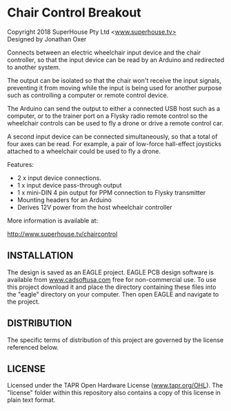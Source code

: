 Chair Control Breakout
=======================
Copyright 2018 SuperHouse Pty Ltd <www.superhouse.tv>  
Designed by Jonathan Oxer

Connects between an electric wheelchair input device and the chair
controller, so that the input device can be read by an Arduino and
redirected to another system.

The output can be isolated so that the chair won't receive the input
signals, preventing it from moving while the input is being used for
another purpose such as controlling a computer or remote control
device.

The Arduino can send the output to either a connected USB host such
as a computer, or to the trainer port on a Flysky radio remote control
so the wheelchair controls can be used to fly a drone or drive a
remote control car.

A second input device can be connected simultaneously, so that a total
of four axes can be read. For example, a pair of low-force hall-effect
joysticks attached to a wheelchair could be used to fly a drone.

Features:

 * 2 x input device connections.
 * 1 x input device pass-through output
 * 1 x mini-DIN 4 pin output for PPM connection to Flysky transmitter
 * Mounting headers for an Arduino
 * Derives 12V power from the host wheelchair controller

More information is available at:

  http://www.superhouse.tv/chaircontrol


INSTALLATION
------------
The design is saved as an EAGLE project. EAGLE PCB design software is
available from www.cadsoftusa.com free for non-commercial use. To use
this project download it and place the directory containing these files
into the "eagle" directory on your computer. Then open EAGLE and
navigate to the project.


DISTRIBUTION
------------
The specific terms of distribution of this project are governed by the
license referenced below.


LICENSE
-------
Licensed under the TAPR Open Hardware License (www.tapr.org/OHL).
The "license" folder within this repository also contains a copy of
this license in plain text format.
